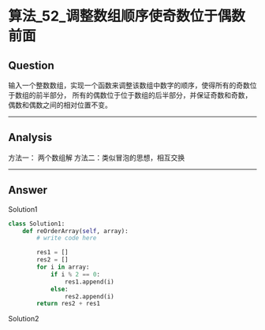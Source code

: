 # 算法_52_调整数组顺序使奇数位于偶数前面


## Question
输入一个整数数组，实现一个函数来调整该数组中数字的顺序，使得所有的奇数位于数组的前半部分，
所有的偶数位于位于数组的后半部分，并保证奇数和奇数，偶数和偶数之间的相对位置不变。

----

## Analysis
方法一： 两个数组解
方法二：类似冒泡的思想，相互交换

----

## Answer
Solution1
```python
class Solution1:
    def reOrderArray(self, array):
        # write code here

        res1 = []
        res2 = []
        for i in array:
            if i % 2 == 0:
                res1.append(i)
            else:
                res2.append(i)
        return res2 + res1
```

Solution2
```python

```